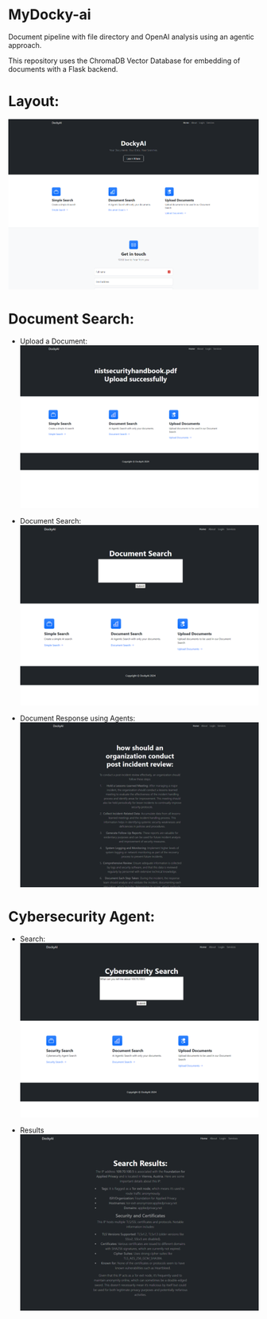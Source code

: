 # MyDocky-ai
Document pipeline with file directory and OpenAI analysis using an agentic approach.

This repository uses the ChromaDB Vector Database for embedding of documents with a Flask backend.

# Layout:
![alt text](https://github.com/dylsayre/MyDocky-ai/blob/main/.github/homescreen.png?raw=true)

# Document Search:
- Upload a Document:
![alt text](https://github.com/dylsayre/MyDocky-ai/blob/main/.github/documentupload.png?raw=true)

- Document Search:
![alt text](https://github.com/dylsayre/MyDocky-ai/blob/main/.github/documentsearch.png?raw=true)

- Document Response using Agents:
![alt text](https://github.com/dylsayre/MyDocky-ai/blob/main/.github/docsearchanswer.png?raw=true)

# Cybersecurity Agent:

- Search:
![alt text](https://github.com/dylsayre/MyDocky-ai/blob/main/.github/secsearch.png?raw=true)

- Results
![alt text](https://github.com/dylsayre/MyDocky-ai/blob/main/.github/secresults.png?raw=true)